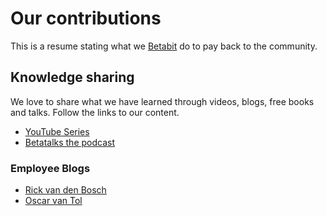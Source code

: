 # Our contributions

This is a resume stating what we [Betabit](https://www.betabit.nl) do to pay back to the community.

## Knowledge sharing
We love to share what we have learned through videos, blogs, free books and talks. Follow the links to our content.

- [YouTube Series](https://www.youtube.com/watch?v=WlTc7oGLK-g&list=PLCLCtgDNNiJR_LDx6RT8X50VrKAH3_49B)
- [Betatalks the podcast](https://podcast.betatalks.nl/)

### Employee Blogs 
- [Rick van den Bosch](https://www.rickvandenbosch.net/)
- [Oscar van Tol](https://dev.to/oscarvantol)

<!-- ## Our Open Source projects
These are the current projects we share with the world.
- [project1]()
- [project2]() -->

<!-- ## Our contributions
We contributed to the following projects and documentation.
- [project1]()

## Sponsorships
We support the following projects, maintainers and events by sponsoring them with funds, resources or free services. 
- [project1]()
- [maintainer1]()
- [event1]() -->

